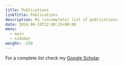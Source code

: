 ```yaml
---
title: Publications
linkTitle: Publications
description: My (incomplete) list of publications.
date: 2018-06-10T22:00:25+08:00
menu:
  - main
  - sidebar
weight: -250
---
```


For a complete list check my [Google Scholar](https://scholar.google.com/citations?user=7ISycOUAAAAJ).